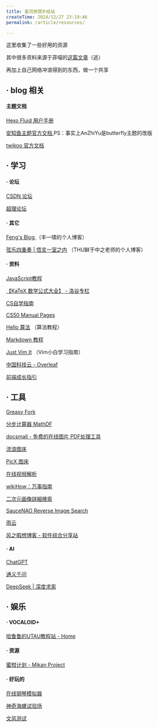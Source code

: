 ```yaml
---
title: 星河旅馆补给站
createTime: 2024/12/27 23:19:46
permalink: /article/resources/

---
```


这里收集了一些好用的资源

其中很多资料来源于菲喵的[这篇文章](https://physnya.top/posts/bnw31l0t/)（逃）

再加上自己网络冲浪得到的东西，做一个共享

## · blog 相关

#### 主题文档

[Hexo Fluid 用户手册](https://hexo.fluid-dev.com/docs/)

[安知鱼主题官方文档 ](https://docs.anheyu.com/) PS：事实上AnZhiYu是butterfly主题的改版

[twikoo 官方文档](https://twikoo.js.org/)

## · 学习

#### · 论坛

[CSDN 论坛](https://www.csdn.net/)

[超理论坛](https://chaoli.club/index.php/)

#### · 其它

[Feng's Blog ](https://blog.windsky.tech/) （丰一啸的个人博客）

[弦乐四重奏 | 悟言一室之内](https://xianyuzhongzhi.wordpress.com/) （THU鲜于中之老师的个人博客）

#### · 资料

[JavaScript教程](https://liaoxuefeng.com/books/javascript/introduction/index.html)

[【KaTeX 数学公式大全】 - 洛谷专栏](https://www.luogu.com.cn/article/4a81e2tt)

[CS自学指南](https://csdiy.wiki/)

[CS50 Manual Pages](https://manual.cs50.io/)

[Hello 算法](https://www.hello-algo.com/) （算法教程）

[Markdown 教程](https://markdown.com.cn/)

[Just Vim It](https://vim.nauxscript.com/) （Vim小白学习指南）

[中国科技云 - Overleaf](https://www.cstcloud.cn/resources/452)

[前端成长指引](https://lyxdream.github.io/)

## · 工具

[Greasy Fork](https://greasyfork.org/zh-CN)

[分步计算器 MathDF](https://mathdf.com/cn/)

[docsmall - 免费的在线图片 PDF处理工具](https://docsmall.com/)

[流浪图床](https://p.sda1.dev/)

[PicX 图床](https://picx.xpoet.cn/#/)

[在线视频解析](https://pv.vlogdownloader.com/)

[wikiHow：万事指南](https://zh.wikihow.com/)

[二次元画像詳細検索](https://ascii2d.net/)

[SauceNAO Reverse Image Search](https://saucenao.com/)

[雨云](https://app.rainyun.com/auth/login)

[风之暇想博客 - 软件综合分享站](https://www.fzxx.xyz/)

#### · AI

[ChatGPT](https://chatgpt.com/)

[通义千问](https://tongyi.aliyun.com/)

[DeepSeek | 深度求索](https://www.deepseek.com/)

## · 娱乐

#### · VOCALOID+

[哈鲁鲁的UTAU教程站 - Home](https://utaujc.jimdofree.com/)

#### · 资源

[蜜柑计划 - Mikan Project](https://mikanani.me/)

#### · 好玩的

[在线钢琴模拟器](https://www.xiwnn.com/piano)

[神奇海螺试验场](https://lab.magiconch.com/)

[文风测试](https://testurtext.us/)
